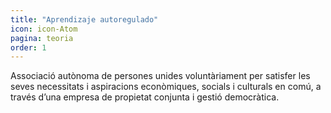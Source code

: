 ```yaml
---
title: "Aprendizaje autoregulado"
icon: icon-Atom
pagina: teoria
order: 1
---
```

Associació autònoma de persones unides voluntàriament per satisfer les seves necessitats i aspiracions econòmiques, socials i culturals en comú, a través d’una empresa de propietat conjunta i gestió democràtica.
